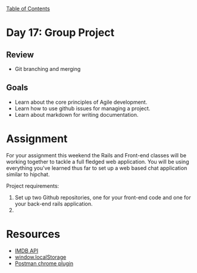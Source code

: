 [Table of Contents](/README.md)

# Day 17: Group Project

## Review
- Git branching and merging

## Goals
- Learn about the core principles of Agile development.
- Learn how to use github issues for managing a project.
- Learn about markdown for writing documentation.

# Assignment
For your assignment this weekend the Rails and Front-end classes will be working together to tackle a full fledged web application. You will be using everything you've learned thus far to set up a web based chat application similar to hipchat.

Project requirements:
1. Set up two Github repositories, one for your front-end code and one for your back-end rails application.
2. 

# Resources
- [IMDB API](http://www.omdbapi.com/)
- [window.localStorage](https://developer.mozilla.org/en-US/docs/Web/API/Window.localStorage)
- [Postman chrome plugin](https://chrome.google.com/webstore/detail/postman-rest-client/fdmmgilgnpjigdojojpjoooidkmcomcm?hl=en)
